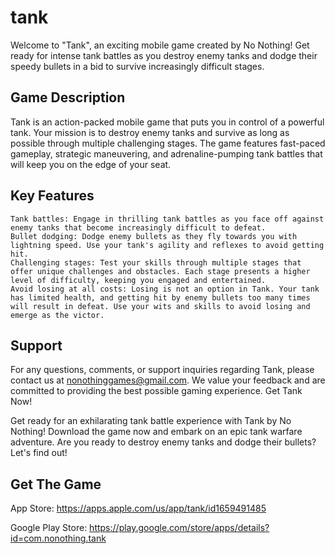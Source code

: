 # tank
Welcome to "Tank", an exciting mobile game created by No Nothing! Get ready for intense tank battles as you destroy enemy tanks and dodge their speedy bullets in a bid to survive increasingly difficult stages.

## Game Description

Tank is an action-packed mobile game that puts you in control of a powerful tank. Your mission is to destroy enemy tanks and survive as long as possible through multiple challenging stages. The game features fast-paced gameplay, strategic maneuvering, and adrenaline-pumping tank battles that will keep you on the edge of your seat.
## Key Features

    Tank battles: Engage in thrilling tank battles as you face off against enemy tanks that become increasingly difficult to defeat.
    Bullet dodging: Dodge enemy bullets as they fly towards you with lightning speed. Use your tank's agility and reflexes to avoid getting hit.
    Challenging stages: Test your skills through multiple stages that offer unique challenges and obstacles. Each stage presents a higher level of difficulty, keeping you engaged and entertained.
    Avoid losing at all costs: Losing is not an option in Tank. Your tank has limited health, and getting hit by enemy bullets too many times will result in defeat. Use your wits and skills to avoid losing and emerge as the victor.

## Support

For any questions, comments, or support inquiries regarding Tank, please contact us at nonothinggames@gmail.com. We value your feedback and are committed to providing the best possible gaming experience.
Get Tank Now!

Get ready for an exhilarating tank battle experience with Tank by No Nothing! Download the game now and embark on an epic tank warfare adventure. Are you ready to destroy enemy tanks and dodge their bullets? Let's find out!

## Get The Game

App Store: https://apps.apple.com/us/app/tank/id1659491485

Google Play Store: https://play.google.com/store/apps/details?id=com.nonothing.tank
